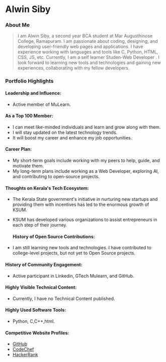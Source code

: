 # Alwin Siby

### About Me

> I am Alwin Siby, a second year BCA student at Mar Augusthinose College, Ramapuram. I am passionate about coding, designing, and developing user-friendly web pages and applications. I have experience working with languages and tools like C, Python, HTML, CSS, JS, etc. Currently, I am a self learner Studen-Web Developer . I look forward to learning new tools and technologies and gaining new experiences, collaborating with my fellow developers.


### Portfolio Highlights


#### Leadership and Influence:

- Active member of MuLearn.

#### As a Top 100 Member:

- I can meet like-minded individuals and learn and grow along with them.
- I will stay updated on the latest technology trends.
- It will boost my career and enhance my job opportunities.

#### Career Plan:

- My short-term goals include working with my peers to help, guide, and motivate them.
- My long-term plans include working as a Web Developer, exploring AI, and contributing to open-source projects.

#### Thoughts on Kerala's Tech Ecosystem:

- The Kerala State government's initiative in nurturing new startups and providing them with incentives has led to the enormous growth of KSUM.
- KSUM has developed various organizations to assist entrepreneurs in each step of their journey.

  #### History of Open Source Contributions:

- I am still learning new tools and technologies. I have contributed to college-level projects, but not yet to Open Source projects.

#### History of Community Engagement:

-  Active participant in Linkedin, GTech Mulearn, and GitHub.

#### Highly Visible Technical Content:

- Currently, I have no Technical Content published.

#### Highly Used Software Tools:

- Python, C,C++,html.

#### Competitive Website Profiles:

- [GitHub](https://github.com/alwinsibym)
- [CodeChef](https://www.codechef.com/users/anitta_002)
- [HackerRank](https://www.hackerrank.com/alwinsiby123)
